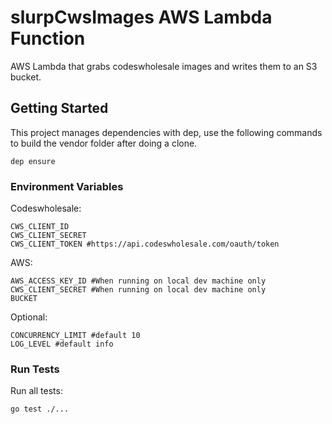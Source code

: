 # slurpCwsImages AWS Lambda Function

AWS Lambda that grabs codeswholesale images and writes them to an S3 bucket.

## Getting Started

This project manages dependencies with dep, use the following commands to build the vendor folder after doing a clone.

```
dep ensure
```

### Environment Variables

Codeswholesale:
```
CWS_CLIENT_ID
CWS_CLIENT_SECRET
CWS_CLIENT_TOKEN #https://api.codeswholesale.com/oauth/token
```

AWS:
```
AWS_ACCESS_KEY_ID #When running on local dev machine only
CWS_CLIENT_SECRET #When running on local dev machine only
BUCKET
```

Optional:
```
CONCURRENCY_LIMIT #default 10
LOG_LEVEL #default info
```

### Run Tests

Run all tests:
```
go test ./...
```